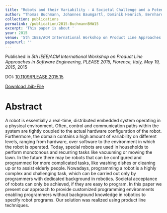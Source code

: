 ```yaml
---
title: "Robots and their Variability - A Societal Challenge and a Potential Solution"
author: "Thomas Buchmann, Johannes Baumgartl, Dominik Henrich, Bernhard Westfechtel"
collection: publications
permalink: /publication/2015-BuchmannBHW15
excerpt: 'This paper is about '
year: 2015
venue: '5th IEEE/ACM International Workshop on Product Line Approaches in Software Engineering, PLEASE 2015, Florence, Italy, May 19, 2015'
paperurl: ''
---
```


Published in *5th IEEE/ACM International Workshop on Product Line Approaches in Software Engineering, PLEASE 2015, Florence, Italy, May 19, 2015*, 2015

DOI: [10.1109/PLEASE.2015.15](https://doi.org/10.1109/PLEASE.2015.15)

[Download .bib-File](https://tbuchmann.github.io/files/BuchmannBHW15.bib)

Abstract
=====

A robot is essentially a real-time, distributed embedded system operating in a physical environment. Often, control and communication paths within the system are tightly coupled to the actual hardware configuration of the robot. Furthermore, the domain contains a high amount of variability on different levels, ranging from hardware, over software to the environment in which the robot is operated. Today, special robots are used in households to perform monotonous and recurring tasks like vacuuming or mowing the lawn. In the future there may be robots that can be configured and programmed for more complicated tasks, like washing dishes or cleaning up or to assist elderly people. Nowadays, programming a robot is a highly complex and challenging task, which can be carried out only by programmers with dedicated background in robotics. Societal acceptance of robots can only be achieved, if they are easy to program. In this paper we present our approach to provide customized programming environments enabling programmers without background knowledge in robotics to specify robot programs. Our solution was realized using product line techniques. 